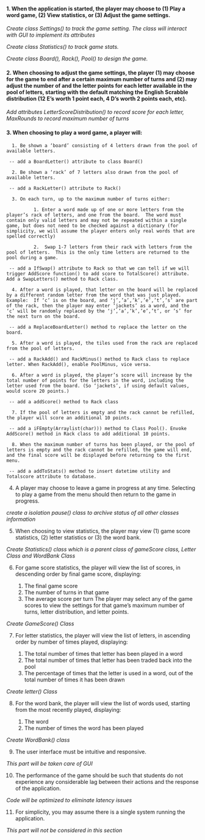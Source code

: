 #### 1. When the application is started, the player may choose to (1) Play a word game, (2) View statistics, or (3) Adjust the game settings.  

*Create class Settings() to track the game setting. The class will interact with GUI to implement its attributes*

*Create class Statistics() to track game stats.*

*Create class Board(), Rack(), Pool() to design the game.*


#### 2. When choosing to adjust the game settings, the player (1) may choose for the game to end after a certain maximum number of turns and (2) may adjust the number of and the letter points for each letter available in the pool of letters, starting with the default matching the English Scrabble distribution (12 E’s worth 1 point each, 4 D’s worth 2 points each, etc).

*Add attributes LetterScoreDistribution() to record score for each letter, MaxRounds to record maximum number of turns*


#### 3. When choosing to play a word game, a player will:

      1. Be shown a ‘board’ consisting of 4 letters drawn from the pool of available letters.
      
     -- add a BoardLetter() attribute to class Board()
      
      2. Be shown a ‘rack’ of 7 letters also drawn from the pool of available letters.

     -- add a RackLetter() attribute to Rack()

      3. On each turn, up to the maximum number of turns either:
              
              1. Enter a word made up of one or more letters from the player’s rack of letters, and one from the board.  The word must contain only valid letters and may not be repeated within a single game, but does not need to be checked against a dictionary (for simplicity, we will assume the player enters only real words that are spelled correctly)
                  
              2.  Swap 1-7 letters from their rack with letters from the pool of letters.  This is the only time letters are returned to the pool during a game.

     -- add a IfSwap() attribute to Rack so that we can tell if we will trigger AddScore function() to add score to TotalScore() attribute. Add a SwapLetters() method to Rack class.

      4. After a word is played, that letter on the board will be replaced by a different random letter from the word that was just played.  Example:  If ‘c’ is on the board, and ‘j’,’a’,’k’,’e’,’t’,’s’ are part of the rack, then the player may enter ‘jackets’ as a word, and the ‘c’ will be randomly replaced by the ‘j’,’a’,’k’,’e’,’t’, or ’s’ for the next turn on the board.

     -- add a ReplaceBoardLetter() method to replace the letter on the board.
      
      5. After a word is played, the tiles used from the rack are replaced from the pool of letters.
      
     -- add a RackAdd() and RackMinus() method to Rack class to replace letter. When RackAdd(), enable PoolMinus, vice versa.
      
      6. After a word is played, the player’s score will increase by the total number of points for the letters in the word, including the letter used from the board. (So ‘jackets’, if using default values, would score 20 points.)
      
     -- add a addScore() method to Rack class
      
      7. If the pool of letters is empty and the rack cannot be refilled, the player will score an additional 10 points.
      
     -- add a iFEmpty(Arraylist(char))) method to Class Pool(). Envoke AddScore() method in Rack class to add additional 10 points.
      
      8. When the maximum number of turns has been played, or the pool of letters is empty and the rack cannot be refilled, the game will end, and the final score will be displayed before returning to the first menu.

     -- add a addToStats() method to insert datetime utility and Totalscore attribute to database.
      
4. A player may choose to leave a game in progress at any time.  Selecting to play a game from the menu should then return to the game in progress.

*create a isolation pause() class to archive status of all other classes information*

5. When choosing to view statistics, the player may view (1) game score statistics, (2) letter statistics or (3) the word bank.

*Create Statistics() class which is a parent class of gameScore class, Letter Class and WordBank Class*

6. For game score statistics, the player will view the list of scores, in descending order by final game score, displaying:

    1. The final game score
    2. The number of turns in that game
    3. The average score per turn
  The player may select any of the game scores to view the settings for that game’s maximum number of turns, letter distribution, and letter points.

*Create GameScore() Class*

7. For letter statistics, the player will view the list of letters, in ascending order by number of times played, displaying:

   1. The total number of times that letter has been played in a word
   2. The total number of times that letter has been traded back into the pool
   3. The percentage of times that the letter is used in a word, out of the total number of times it has been drawn

*Create letter() Class*

8. For the word bank, the player will view the list of words used, starting from the most recently played, displaying:

    1. The word
    2. The number of times the word has been played

*Create WordBank() class*

9. The user interface must be intuitive and responsive.

*This part will be taken care of GUI*

10. The performance of the game should be such that students do not experience any considerable lag between their actions and the response of the application.

*Code will be optimized to eliminate latency issues*

11. For simplicity, you may assume there is a single system running the application.

*This part will not be considered in this section*


